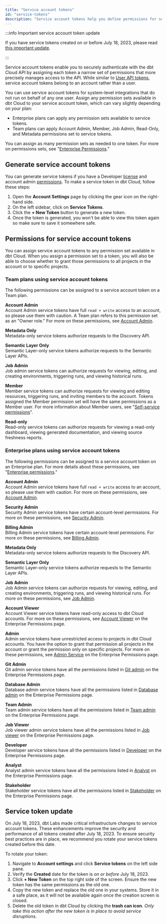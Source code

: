 ```yaml
---
title: "Service account tokens"
id: "service-tokens"
description: "Service account tokens help you define permissions for securing access to your dbt Cloud account and its projects."
---
```

:::info Important service account token update

If you have service tokens created on or before July 18, 2023, please read [this important update](/docs/dbt-cloud-apis/service-tokens#service-token-update).

:::

Service account tokens enable you to securely authenticate with the dbt Cloud API by assigning each token a narrow set of permissions that more precisely manages access to the API. While similar to [User API tokens](user-tokens), service account tokens belong to an account rather than a user.

You can use service account tokens for system-level integrations that do not run on behalf of any one user. Assign any permission sets available in dbt Cloud to your service account token, which can vary slightly depending on your plan:

* Enterprise plans can apply any permission sets available to service tokens.
* Team plans can apply Account Admin, Member, Job Admin, Read-Only, and Metadata permissions set to service tokens.

You can assign as many permission sets as needed to one token. For more on permissions sets, see "[Enterprise Permissions](/docs/cloud/manage-access/enterprise-permissions)."

## Generate service account tokens

You can generate service tokens if you have a Developer [license](/docs/cloud/manage-access/seats-and-users) and account admin [permissions](#permissions-for-service-account-tokens). To make a service token in dbt Cloud, follow these steps:

1. Open the **Account Settings** page by clicking the gear icon on the right-hand side.
2. On the left sidebar, click on **Service Tokens**.
3. Click the **+ New Token** button to generate a new token.
4. Once the token is generated, you won't be able to view this token again so make sure to save it somewhere safe.

## Permissions for service account tokens

You can assign service account tokens to any permission set available in dbt Cloud. When you assign a permission set to a token, you will also be able to choose whether to grant those permissions to all projects in the account or to specific projects.

### Team plans using service account tokens

The following permissions can be assigned to a service account token on a Team plan.

**Account Admin**<br/>
Account Admin service tokens have full `read + write` access to an account, so please use them with caution.  A Team plan refers to this permission set as an "Owner role." For more on these permissions, see [Account Admin](/docs/cloud/manage-access/enterprise-permissions#account-admin).

**Metadata Only**<br/>
Metadata-only service tokens authorize requests to the Discovery API.

**Semantic Layer Only**<br/>
Semantic Layer-only service tokens authorize requests to the Semantic Layer APIs.

**Job Admin**<br/>
Job admin service tokens can authorize requests for viewing, editing, and creating environments, triggering runs, and viewing historical runs.  

**Member** <br/>
Member service tokens can authorize requests for viewing and editing resources, triggering runs, and inviting members to the account. Tokens assigned the Member permission set will have the same permissions as a Member user. For more information about Member users, see "[Self-service permissions](/docs/cloud/manage-access/self-service-permissions)".

**Read-only**<br/>
Read-only service tokens can authorize requests for viewing a read-only dashboard, viewing generated documentation, and viewing source freshness reports.

### Enterprise plans using service account tokens

The following permissions can be assigned to a service account token on an Enterprise plan. For more details about these permissions, see "[Enterprise permissions](/docs/cloud/manage-access/enterprise-permissions)."

**Account Admin** <br/>
Account Admin service tokens have full `read + write` access to an account, so please use them with caution.  For more on these permissions, see [Account Admin](/docs/cloud/manage-access/enterprise-permissions#account-admin).

**Security Admin** <br/>
Security Admin service tokens have certain account-level permissions.  For more on these permissions, see [Security Admin](/docs/cloud/manage-access/enterprise-permissions#security-admin).

**Billing Admin** <br/>
Billing Admin service tokens have certain account-level permissions.  For more on these permissions, see [Billing Admin](/docs/cloud/manage-access/enterprise-permissions#billing-admin).

**Metadata Only**<br/>
Metadata-only service tokens authorize requests to the Discovery API.

**Semantic Layer Only**<br/>
Semantic Layer-only service tokens authorize requests to the Semantic Layer APIs.

**Job Admin**<br/>
Job Admin service tokens can authorize requests for viewing, editing, and creating environments, triggering runs, and viewing historical runs. For more on these permissions, see [Job Admin](/docs/cloud/manage-access/enterprise-permissions#job-admin).

**Account Viewer**<br/>
Account Viewer service tokens have read-only access to dbt Cloud accounts. For more on these permissions, see [Account Viewer](/docs/cloud/manage-access/enterprise-permissions#account-viewer) on the Enterprise Permissions page.

**Admin** <br/>
Admin service tokens have unrestricted access to projects in dbt Cloud accounts. You have the option to grant that permission all projects in the account or grant the permission only on specific projects. For more on these permissions, see [Admin Service](/docs/cloud/manage-access/enterprise-permissions#admin-service) on the Enterprise Permissions page.

**Git Admin**<br/>
Git admin service tokens have all the permissions listed in [Git admin](/docs/cloud/manage-access/enterprise-permissions#git-admin) on the Enterprise Permissions page.

**Database Admin**<br/>
Database admin service tokens have all the permissions listed in [Database admin](/docs/cloud/manage-access/enterprise-permissions#database-admin) on the Enterprise Permissions page.

**Team Admin**<br/>
Team admin service tokens have all the permissions listed in [Team admin](/docs/cloud/manage-access/enterprise-permissions#team-admin) on the Enterprise Permissions page.

**Job Viewer**<br/>
Job viewer admin service tokens have all the permissions listed in [Job viewer](/docs/cloud/manage-access/enterprise-permissions#job-viewer) on the Enterprise Permissions page.

**Developer**<br/>
Developer service tokens have all the permissions listed in [Developer](/docs/cloud/manage-access/enterprise-permissions#developer) on the Enterprise Permissions page.
 
**Analyst**<br/>
Analyst admin service tokens have all the permissions listed in [Analyst](/docs/cloud/manage-access/enterprise-permissions#analyst) on the Enterprise Permissions page.

**Stakeholder**<br/>
Stakeholder service tokens have all the permissions listed in [Stakeholder](/docs/cloud/manage-access/enterprise-permissions#stakeholder) on the Enterprise Permissions page.


## Service token update

On July 18, 2023, dbt Labs made critical infrastructure changes to service account tokens. These enhancements improve the security and performance of all tokens created after July 18, 2023. To ensure security best practices are in place, we recommend you rotate your service tokens created before this date.

To rotate your token:
1. Navigate to **Account settings** and click **Service tokens** on the left side pane.
2. Verify the **Created** date for the token is _on or before_ July 18, 2023. 
    <Lightbox src="/img/docs/dbt-cloud/cloud-configuring-dbt-cloud/service-token-date.png" title="Service token created date"/>
3. Click **+ New Token** on the top right side of the screen. Ensure the new token has the same permissions as the old one. 
4. Copy the new token and replace the old one in your systems. Store it in a safe place, as it will not be available again once the creation screen is closed.
5. Delete the old token in dbt Cloud by clicking the **trash can icon**. _Only take this action after the new token is in place to avoid service disruptions_.


